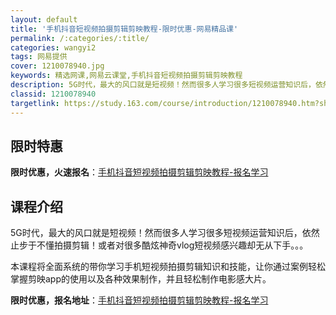 ```yaml
---
layout: default
title: '手机抖音短视频拍摄剪辑剪映教程-限时优惠-网易精品课'
permalink: /:categories/:title/
categories: wangyi2
tags: 网易提供
cover: 1210078940.jpg
keywords: 精选网课,网易云课堂,手机抖音短视频拍摄剪辑剪映教程
description: 5G时代，最大的风口就是短视频！然而很多人学习很多短视频运营知识后，依然止步于不懂拍摄剪辑！或者对很多酷炫神奇vlog短
classid: 1210078940
targetlink: https://study.163.com/course/introduction/1210078940.htm?share=1&shareId=1025206652&utm_campaign=share&utm_medium=iphoneShare&utm_source=&utm_u=1025206652
---
```


## 限时特惠

**限时优惠，火速报名**：[手机抖音短视频拍摄剪辑剪映教程-报名学习](https://study.163.com/course/introduction/1210078940.htm?share=1&shareId=1025206652&utm_campaign=share&utm_medium=iphoneShare&utm_source=&utm_u=1025206652)

## 课程介绍

5G时代，最大的风口就是短视频！然而很多人学习很多短视频运营知识后，依然止步于不懂拍摄剪辑！或者对很多酷炫神奇vlog短视频感兴趣却无从下手。。。

本课程将全面系统的带你学习手机短视频拍摄剪辑知识和技能，让你通过案例轻松掌握剪映app的使用以及各种效果制作，并且轻松制作电影感大片。

**限时优惠，报名地址**：[手机抖音短视频拍摄剪辑剪映教程-报名学习](https://study.163.com/course/introduction/1210078940.htm?share=1&shareId=1025206652&utm_campaign=share&utm_medium=iphoneShare&utm_source=&utm_u=1025206652)

